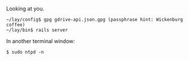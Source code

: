 Looking at you.

```
~/lay/config$ gpg gdrive-api.json.gpg (passphrase hint: Wickenburg coffee)
~/lay/bin$ rails server
```

In another terminal window:
```
$ sudo ntpd -n
```
